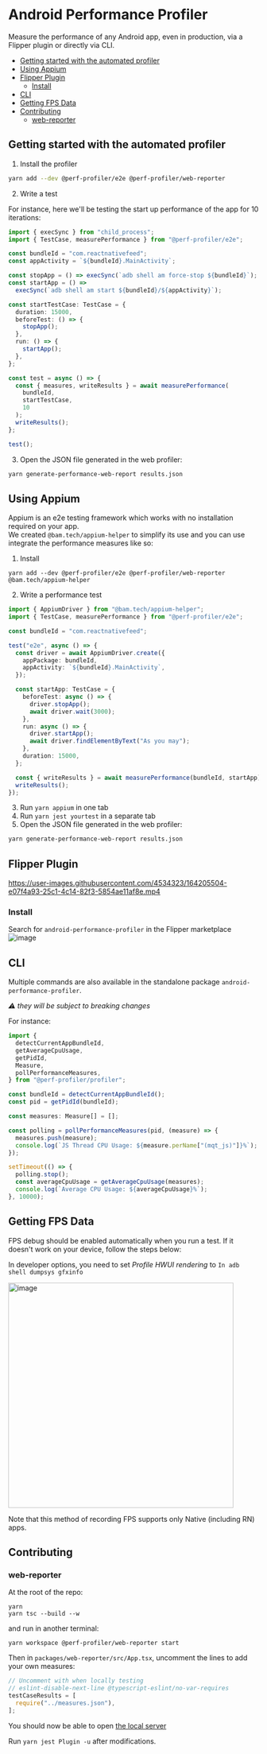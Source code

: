# Android Performance Profiler

Measure the performance of any Android app, even in production, via a Flipper plugin or directly via CLI.

<!-- START doctoc generated TOC please keep comment here to allow auto update -->
<!-- DON'T EDIT THIS SECTION, INSTEAD RE-RUN doctoc TO UPDATE -->

- [Getting started with the automated profiler](#getting-started-with-the-automated-profiler)
- [Using Appium](#using-appium)
- [Flipper Plugin](#flipper-plugin)
  - [Install](#install)
- [CLI](#cli)
- [Getting FPS Data](#getting-fps-data)
- [Contributing](#contributing)
  - [web-reporter](#web-reporter)

<!-- END doctoc generated TOC please keep comment here to allow auto update -->

## Getting started with the automated profiler

1. Install the profiler

```sh
yarn add --dev @perf-profiler/e2e @perf-profiler/web-reporter
```

2. Write a test

For instance, here we'll be testing the start up performance of the app for 10 iterations:

```ts
import { execSync } from "child_process";
import { TestCase, measurePerformance } from "@perf-profiler/e2e";

const bundleId = "com.reactnativefeed";
const appActivity = `${bundleId}.MainActivity`;

const stopApp = () => execSync(`adb shell am force-stop ${bundleId}`);
const startApp = () =>
  execSync(`adb shell am start ${bundleId}/${appActivity}`);

const startTestCase: TestCase = {
  duration: 15000,
  beforeTest: () => {
    stopApp();
  },
  run: () => {
    startApp();
  },
};

const test = async () => {
  const { measures, writeResults } = await measurePerformance(
    bundleId,
    startTestCase,
    10
  );
  writeResults();
};

test();
```

3. Open the JSON file generated in the web profiler:

```sh
yarn generate-performance-web-report results.json
```

## Using Appium

Appium is an e2e testing framework which works with no installation required on your app.  
We created `@bam.tech/appium-helper` to simplify its use and you can use integrate the performance measures like so:

1. Install

```
yarn add --dev @perf-profiler/e2e @perf-profiler/web-reporter @bam.tech/appium-helper
```

2. Write a performance test

```ts
import { AppiumDriver } from "@bam.tech/appium-helper";
import { TestCase, measurePerformance } from "@perf-profiler/e2e";

const bundleId = "com.reactnativefeed";

test("e2e", async () => {
  const driver = await AppiumDriver.create({
    appPackage: bundleId,
    appActivity: `${bundleId}.MainActivity`,
  });

  const startApp: TestCase = {
    beforeTest: async () => {
      driver.stopApp();
      await driver.wait(3000);
    },
    run: async () => {
      driver.startApp();
      await driver.findElementByText("As you may");
    },
    duration: 15000,
  };

  const { writeResults } = await measurePerformance(bundleId, startApp);
  writeResults();
});
```

3. Run `yarn appium` in one tab
4. Run `yarn jest yourtest` in a separate tab
5. Open the JSON file generated in the web profiler:

```sh
yarn generate-performance-web-report results.json
```

## Flipper Plugin

https://user-images.githubusercontent.com/4534323/164205504-e07f4a93-25c1-4c14-82f3-5854ae11af8e.mp4

### Install

Search for `android-performance-profiler` in the Flipper marketplace![image](https://user-images.githubusercontent.com/4534323/165071805-bf553b14-42f5-441b-8771-139bfb613941.png)

## CLI

Multiple commands are also available in the standalone package `android-performance-profiler`.

_:warning: they will be subject to breaking changes_

For instance:

```ts
import {
  detectCurrentAppBundleId,
  getAverageCpuUsage,
  getPidId,
  Measure,
  pollPerformanceMeasures,
} from "@perf-profiler/profiler";

const bundleId = detectCurrentAppBundleId();
const pid = getPidId(bundleId);

const measures: Measure[] = [];

const polling = pollPerformanceMeasures(pid, (measure) => {
  measures.push(measure);
  console.log(`JS Thread CPU Usage: ${measure.perName["(mqt_js)"]}%`);
});

setTimeout(() => {
  polling.stop();
  const averageCpuUsage = getAverageCpuUsage(measures);
  console.log(`Average CPU Usage: ${averageCpuUsage}%`);
}, 10000);
```

## Getting FPS Data

FPS debug should be enabled automatically when you run a test. If it doesn't work on your device, follow the steps below:

In developer options, you need to set _Profile HWUI rendering_ to `In adb shell dumpsys gfxinfo`

<img width="453" alt="image" src="https://user-images.githubusercontent.com/4534323/182430625-e051c5aa-8153-46ad-a3f2-b095a2dadf25.png">

Note that this method of recording FPS supports only Native (including RN) apps.

## Contributing

### web-reporter

At the root of the repo:

```
yarn
yarn tsc --build --w
```

and run in another terminal:

```
yarn workspace @perf-profiler/web-reporter start
```

Then in `packages/web-reporter/src/App.tsx`, uncomment the lines to add your own measures:

```ts
// Uncomment with when locally testing
// eslint-disable-next-line @typescript-eslint/no-var-requires
testCaseResults = [
  require("../measures.json"),
];
```

You should now be able to open [the local server](http://localhost:1234/)

Run `yarn jest Plugin -u` after modifications.
